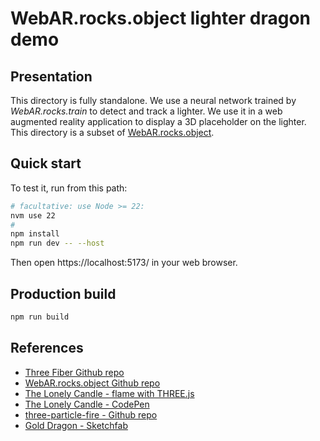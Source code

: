 # WebAR.rocks.object lighter dragon demo


## Presentation

This directory is fully standalone. We use a neural network trained by *WebAR.rocks.train* to detect and track a lighter. We use it in a web augmented reality application to display a 3D placeholder on the lighter.
This directory is a subset of [WebAR.rocks.object](https://github.com/WebAR-rocks/WebAR.rocks.object).


## Quick start

To test it, run from this path:

```bash
# facultative: use Node >= 22:
nvm use 22
#
npm install
npm run dev -- --host
```

Then open https://localhost:5173/ in your web browser.


## Production build

```bash
npm run build
```


## References

* [Three Fiber Github repo](https://github.com/pmndrs/react-three-fiber)
* [WebAR.rocks.object Github repo](https://github.com/WebAR-rocks/WebAR.rocks.object)
* [The Lonely Candle - flame with THREE.js](https://discourse.threejs.org/t/the-lonely-candle/4097)
* [The Lonely Candle - CodePen](https://codepen.io/prisoner849/pen/XPVGLp)
* [three-particle-fire - Github repo](https://github.com/yomotsu/three-particle-fire)
* [Gold Dragon - Sketchfab](https://sketchfab.com/3d-models/gold-dragon-2dd017082cca4597bdf75fa30dc3855c#download)